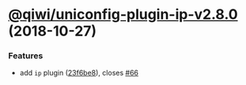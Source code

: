 # [@qiwi/uniconfig-plugin-ip-v2.8.0](https://github.com/qiwi/uniconfig/compare/v2.7.0...v2.8.0) (2018-10-27)


### Features

* add `ip` plugin ([23f6be8](https://github.com/qiwi/uniconfig/commit/23f6be8)), closes [#66](https://github.com/qiwi/uniconfig/issues/66)
